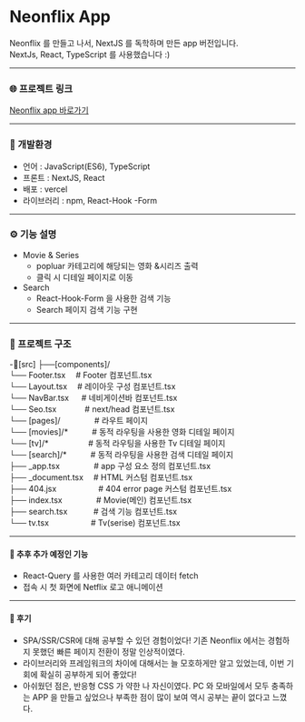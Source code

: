 # Neonflix App

Neonflix 를 만들고 나서, NextJS 를 독학하며 만든 app 버전입니다.  
NextJs, React, TypeScript 를 사용했습니다 :)

---

### 🌐 프로젝트 링크

[Neonflix app 바로가기](https://neonflix-nextjs-app.vercel.app/)

---

### 🚀 개발환경

- 언어 : JavaScript(ES6), TypeScript
- 프론트 : NextJS, React
- 배포 : vercel
- 라이브러리 : npm, React-Hook -Form

---

### ⚙️ 기능 설명

- Movie & Series
  - popluar 카테고리에 해당되는 영화 &시리즈 출력
  - 클릭 시 디테일 페이지로 이동
- Search
  - React-Hook-Form 을 사용한 검색 기능
  - Search 페이지 검색 기능 구현

---

### 📝 프로젝트 구조

-📂[src]
├──[components]/  
 └── Footer.tsx 　# Footer 컴포넌트.tsx  
 └── Layout.tsx 　# 레이아웃 구성 컴포넌트.tsx  
 └── NavBar.tsx 　 # 네비게이션바 컴포넌트.tsx  
 └── Seo.tsx 　　 　# next/head 컴포넌트.tsx  
└── [pages]/ 　　　　# 라우트 페이지  
 └── [movies]/*　　　# 동적 라우팅을 사용한 영화 디테일 페이지  
 └── [tv]/*　　　　　# 동적 라우팅을 사용한 Tv 디테일 페이지  
 └── [search]/\*　　　# 동적 라우팅을 사용한 검색 디테일 페이지  
├── \_app.tsx 　　　　# app 구성 요소 정의 컴포넌트.tsx  
├── \_document.tsx 　# HTML 커스텀 컴포넌트.tsx  
├── 404.jsx 　　　　　# 404 error page 커스텀 컴포넌트.tsx  
├── index.tsx 　　　　# Movie(메인) 컴포넌트.tsx  
├── search.tsx 　　　# 검색 기능 컴포넌트.tsx  
└── tv.tsx 　　　　　# Tv(serise) 컴포넌트.tsx

---

#### 🤯 추후 추가 예정인 기능

- React-Query 를 사용한 여러 카테고리 데이터 fetch
- 접속 시 첫 화면에 Netflix 로고 애니메이션

---

#### 🤗 후기

- SPA/SSR/CSR에 대해 공부할 수 있던 경험이었다! 기존 Neonflix 에서는 경험하지 못했던 빠른 페이지 전환이 정말 인상적이였다.
- 라이브러리와 프레임워크의 차이에 대해서는 늘 모호하게만 알고 있었는데, 이번 기회에 확실히 공부하게 되어 좋았다!
- 아쉬웠던 점은, 반응형 CSS 가 약한 나 자신이였다. PC 와 모바일에서 모두 충족하는 APP 을 만들고 싶었으나 부족한 점이 많이 보여 역시 공부는 끝이 없다고 느꼈다.
